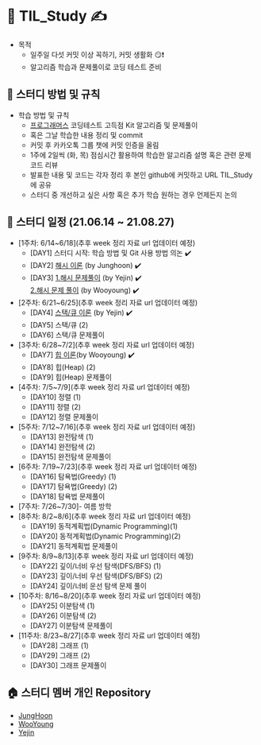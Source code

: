 # :muscle: TIL_Study :writing_hand:
- 목적
  - 일주일 다섯 커밋 이상 꼭하기, 커밋 생활화 😏❗ 
  - 알고리즘 학습과 문제풀이로 코딩 테스트 준비     
    
## :memo: 스터디 방법 및 규칙 
- 학습 방법 및 규칙
  - [프로그래머스](https://programmers.co.kr/) 코딩테스트 고득점 Kit 알고리즘 및 문제풀이
  - 혹은 그날 학습한 내용 정리 및 commit 
  - 커밋 후 카카오톡 그룹 챗에 커밋 인증을 올림
  - 1주에 2일씩 (화, 목) 점심시간 활용하여 학습한 알고리즘 설명 혹은 관련 문제 코드 리뷰
  - 발표한 내용 및 코드는 각자 정리 후 본인 github에 커밋하고 URL TIL_Study에 공유 
  - 스터디 중 개선하고 싶은 사항 혹은 추가 학습 원하는 경우 언제든지 논의

## 	:date: 스터디 일정 (21.06.14 ~ 21.08.27)
- [1주차: 6/14~6/18](추후 week 정리 자료 url 업데이터 예정)
  - [DAY1] 스터디 시작: 학습 방법 및 Git 사용 방법 의논 	:heavy_check_mark:
  - [DAY2] [해시 이론](https://github.com/central1214/algotithmPractice/blob/main/HashMap/README.md) (by Junghoon) :heavy_check_mark: 
  - [DAY3] [1.해시 문제풀이](https://github.com/Yejin-Carol/TIL_Study/blob/main/1.%20Hash.md) (by Yejin) :heavy_check_mark:  <br />     [2.해시 문제 풀이](https://github.com/rhkrdndud22/programus/commit/32cf533e04333b28124df47a195de77540445af5) (by Wooyoung) :heavy_check_mark: 
- [2주차: 6/21~6/25](추후 week 정리 자료 url 업데이터 예정)
  - [DAY4] [스택/큐 이론](https://github.com/TIL-Study-Group/TIL-Study/blob/main/Stack_Queue.md) (by Yejin) :heavy_check_mark: 
  - [DAY5] 스택/큐 (2)
  - [DAY6] 스택/큐 문제풀이
- [3주차: 6/28~7/2](추후 week 정리 자료 url 업데이터 예정)
  - [DAY7] [힙 이론](https://github.com/rhkrdndud22/programus/tree/main/%ED%9E%99)(by Wooyoung) ✔️ 
  - [DAY8] 힙(Heap) (2)
  - [DAY9] 힙(Heap) 문제풀이
- [4주차: 7/5~7/9](추후 week 정리 자료 url 업데이터 예정)
  - [DAY10] 정렬 (1)
  - [DAY11] 정렬 (2)
  - [DAY12] 정렬 문제풀이
- [5주차: 7/12~7/16](추후 week 정리 자료 url 업데이터 예정)
  - [DAY13] 완전탐색 (1)
  - [DAY14] 완전탐색 (2)
  - [DAY15] 완전탐색 문제풀이
- [6주차: 7/19~7/23](추후 week 정리 자료 url 업데이터 예정)
  - [DAY16] 탐욕법(Greedy) (1)
  - [DAY17] 탐욕법(Greedy) (2)
  - [DAY18] 탐욕법 문제풀이
- [7주차: 7/26~7/30]- 여름 방학
- [8주차: 8/2~8/6](추후 week 정리 자료 url 업데이터 예정)
  - [DAY19] 동적계획법(Dynamic Programming)(1)
  - [DAY20] 동적계획법(Dynamic Programming)(2)
  - [DAY21] 동적계획법 문제풀이
- [9주차: 8/9~8/13](추후 week 정리 자료 url 업데이터 예정)
  - [DAY22] 깊이/너비 우선 탐색(DFS/BFS) (1)
  - [DAY23] 깊이/너비 우선 탐색(DFS/BFS) (2)
  - [DAY24] 깊이/너비 운선 탐색 문제 풀이
- [10주차: 8/16~8/20](추후 week 정리 자료 url 업데이터 예정)
  - [DAY25] 이분탐색 (1)
  - [DAY26] 이분탐색 (2)
  - [DAY27] 이분탐색 문제풀이
- [11주차: 8/23~8/27](추후 week 정리 자료 url 업데이터 예정)
  - [DAY28] 그래프 (1)
  - [DAY29] 그래프 (2)
  - [DAY30] 그래프 문제풀이
   
## :house: 스터디 멤버 개인 Repository 
- [JungHoon](https://github.com/central1214)
- [WooYoung](https://github.com/rhkrdndud22)
- [Yejin](https://github.com/Yejin-Carol/)
